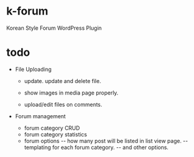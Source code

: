 # k-forum
Korean Style Forum WordPress Plugin

# todo


* File Uploading

    - update. update and delete file.

    - show images in media page properly.

    - upload/edit files on comments.


* Forum management

    - forum category CRUD
    - forum category statistics
    - forum options
        -- how many post will be listed in list view page.
        -- templating for each forum category.
        -- and other options.
        

